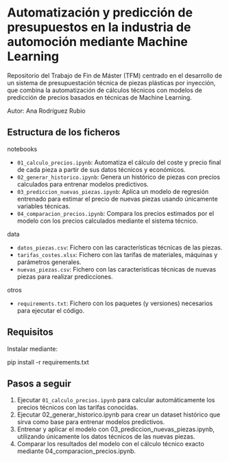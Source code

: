 # Automatización y predicción de presupuestos en la industria de automoción mediante Machine Learning
Repositorio del Trabajo de Fin de Máster (TFM) centrado en el desarrollo de un sistema de presupuestación técnica de piezas plásticas por inyección, que combina la automatización de cálculos técnicos con modelos de predicción de precios basados en técnicas de Machine Learning.

Autor: Ana Rodríguez Rubio

## Estructura de los ficheros

notebooks

- `01_calculo_precios.ipynb`: Automatiza el cálculo del coste y precio final de cada pieza a partir de sus datos técnicos y económicos.
- `02_generar_historico.ipynb`: Genera un histórico de piezas con precios calculados para entrenar modelos predictivos.
- `03_prediccion_nuevas_piezas.ipynb`: Aplica un modelo de regresión entrenado para estimar el precio de nuevas piezas usando únicamente variables técnicas.
- `04_comparacion_precios.ipynb`: Compara los precios estimados por el modelo con los precios calculados mediante el sistema técnico.


data

- `datos_piezas.csv`: Fichero con las características técnicas de las piezas.
- `tarifas_costes.xlsx`: Fichero con las tarifas de materiales, máquinas y parámetros generales.
- `nuevas_piezas.csv`: Fichero con las características técnicas de nuevas piezas para realizar predicciones.

otros

- `requirements.txt`: Fichero con los paquetes (y versiones) necesarios para ejecutar el código.


## Requisitos

Instalar mediante:

pip install -r requirements.txt



## Pasos a seguir

1. Ejecutar `01_calculo_precios.ipynb` para calcular automáticamente los precios técnicos con las tarifas conocidas.
2. Ejecutar 02_generar_historico.ipynb para crear un dataset histórico que sirva como base para entrenar modelos predictivos.
3. Entrenar y aplicar el modelo con 03_prediccion_nuevas_piezas.ipynb, utilizando únicamente los datos técnicos de las nuevas piezas.
4. Comparar los resultados del modelo con el cálculo técnico exacto mediante 04_comparacion_precios.ipynb.

